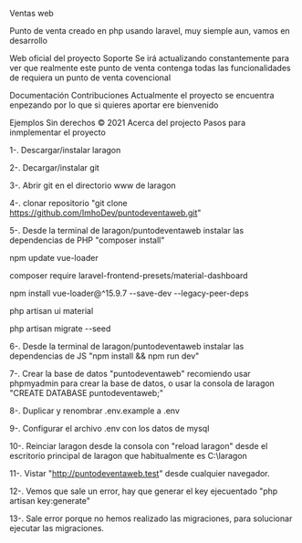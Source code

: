 
Ventas web

Punto de venta creado en php usando laravel, muy siemple aun, vamos en desarrollo

Web oficial del proyecto
Soporte
Se irá actualizando constantemente para ver que realmente este punto de venta contenga todas las funcionalidades de requiera un punto de venta covencional

Documentación
Contribuciones
Actualmente el proyecto se encuentra enpezando por lo que si quieres aportar ere bienvenido

Ejemplos
Sin derechos © 2021
Acerca del projecto
Pasos para inmplementar el proyecto

1-. Descargar/instalar laragon

2-. Decargar/instalar git

3-. Abrir git en el directorio www de laragon

4-. clonar repositorio "git clone https://github.com/ImhoDev/puntodeventaweb.git"

5-. Desde la terminal de laragon/puntodeventaweb instalar las dependencias de PHP "composer install"


npm update vue-loader

composer require laravel-frontend-presets/material-dashboard

npm install vue-loader@^15.9.7 --save-dev --legacy-peer-deps

php artisan ui material

php artisan migrate --seed

6-. Desde la terminal de laragon/puntodeventaweb instalar las dependencias de JS "npm install && npm run dev"

7-. Crear la base de datos "puntodeventaweb" recomiendo usar phpmyadmin para crear la base de datos, o usar la consola de laragon "CREATE DATABASE puntodeventaweb;"

8-. Duplicar y renombrar .env.example a .env

9-. Configurar el archivo .env con los datos de mysql

10-. Reinciar laragon desde la consola con "reload laragon" desde el escritorio principal de laragon que habitualmente es C:\laragon

11-. Vistar "http://puntodeventaweb.test" desde cualquier navegador.

12-. Vemos que sale un error, hay que generar el key ejecuentado "php artisan key:generate"

13-. Sale error porque no hemos realizado las migraciones, para solucionar ejecutar las migraciones.
